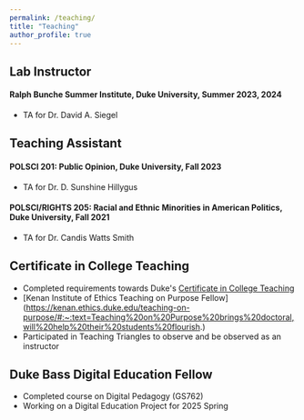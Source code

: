 ```yaml
---
permalink: /teaching/
title: "Teaching"
author_profile: true
---
```


## Lab Instructor
#### Ralph Bunche Summer Institute, Duke University, Summer 2023, 2024 
+ TA for Dr. David A. Siegel 

## Teaching Assistant

#### POLSCI 201: Public Opinion, Duke University, Fall 2023
+ TA for Dr. D. Sunshine Hillygus

#### POLSCI/RIGHTS 205: Racial and Ethnic Minorities in American Politics, Duke University, Fall 2021
+ TA for Dr. Candis Watts Smith

## Certificate in College Teaching
+ Completed requirements towards Duke's [Certificate in College Teaching](https://gradschool.duke.edu/professional-development/programs/certificate-college-teaching/)
+ [Kenan Institute of Ethics Teaching on Purpose Fellow] (https://kenan.ethics.duke.edu/teaching-on-purpose/#:~:text=Teaching%20on%20Purpose%20brings%20doctoral,will%20help%20their%20students%20flourish.) 
+ Participated in Teaching Triangles to observe and be observed as an instructor 

## Duke Bass Digital Education Fellow
+ Completed course on Digital Pedagogy (GS762)
+ Working on a Digital Education Project for 2025 Spring
